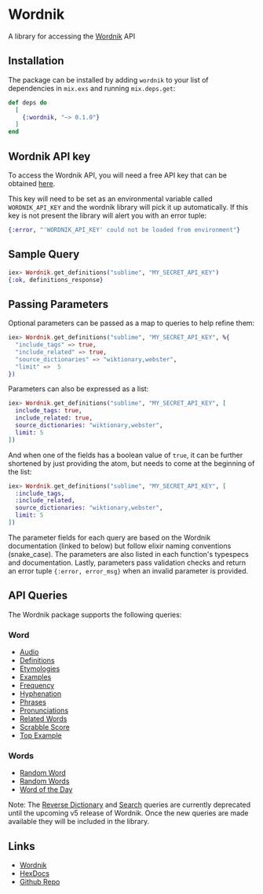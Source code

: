 # Wordnik

A library for accessing the [Wordnik](https://developer.wordnik.com/) API

## Installation

The package can be installed by adding `wordnik` to your list of dependencies in `mix.exs` and running `mix.deps.get`:

```elixir
def deps do
  [
    {:wordnik, "~> 0.1.0"}
  ]
end
```

## Wordnik API key

To access the Wordnik API, you will need a free API key that can be obtained [here](https://developer.wordnik.com/).

This key will need to be set as an environmental variable called `WORDNIK_API_KEY` and the wordnik library will pick it up automatically. If this key is not present the library will alert you with an error tuple:

```elixir
{:error, "'WORDNIK_API_KEY' could not be loaded from environment"}
```

## Sample Query

```elixir
iex> Wordnik.get_definitions("sublime", "MY_SECRET_API_KEY")
{:ok, definitions_response}
```

## Passing Parameters

Optional parameters can be passed as a map to queries to help refine them:

```elixir
iex> Wordnik.get_definitions("sublime", "MY_SECRET_API_KEY", %{
  "include_tags" => true,
  "include_related" => true,
  "source_dictionaries" => "wiktionary,webster",
  "limit" =>  5
})
```

Parameters can also be expressed as a list:

```elixir
iex> Wordnik.get_definitions("sublime", "MY_SECRET_API_KEY", [
  include_tags: true,
  include_related: true,
  source_dictionaries: "wiktionary,webster",
  limit: 5
])
```

And when one of the fields has a boolean value of `true`, it can be further shortened by just providing the atom, but needs to come at the beginning of the list:

```elixir
iex> Wordnik.get_definitions("sublime", "MY_SECRET_API_KEY", [
  :include_tags,
  :include_related,
  source_dictionaries: "wiktionary,webster",
  limit: 5
])
```

The parameter fields for each query are based on the Wordnik documentation (linked to below) but follow elixir naming conventions (snake_case). The parameters are also listed in each function's typespecs and documentation. Lastly, parameters pass validation checks and return an error tuple `{:error, error_msg}` when an invalid parameter is provided.

## API Queries

The Wordnik package supports the following queries:

### Word

- [Audio](https://developer.wordnik.com/docs#!/word/getAudio)
- [Definitions](https://developer.wordnik.com/docs#!/word/getDefinitions)
- [Etymologies](https://developer.wordnik.com/docs#!/word/getEtymologies)
- [Examples](https://developer.wordnik.com/docs#!/word/getExamples)
- [Frequency](https://developer.wordnik.com/docs#!/word/getWordFrequency)
- [Hyphenation](https://developer.wordnik.com/docs#!/word/getHyphenation)
- [Phrases](https://developer.wordnik.com/docs#!/word/getPhrases)
- [Pronunciations](https://developer.wordnik.com/docs#!/word/getTextPronunciations)
- [Related Words](https://developer.wordnik.com/docs#!/word/getRelatedWords)
- [Scrabble Score](https://developer.wordnik.com/docs#!/word/getScrabbleScore)
- [Top Example](https://developer.wordnik.com/docs#!/word/getTopExample)

### Words

- [Random Word](https://developer.wordnik.com/docs#!/words/getRandomWord)
- [Random Words](https://developer.wordnik.com/docs#!/words/getRandomWords)
- [Word of the Day](https://developer.wordnik.com/docs#!/words/getWordOfTheDay)

Note: The [Reverse Dictionary](https://developer.wordnik.com/docs#!/words/reverseDictionary) and [Search](https://developer.wordnik.com/docs#!/words/searchWords) queries are currently deprecated until the upcoming v5 release of Wordnik. Once the new queries are made available they will be included in the library.

## Links

- [Wordnik](https://developer.wordnik.com/)
- [HexDocs](https://hexdocs.pm/wordnik)
- [Github Repo](https://github.com/jt-rose/wordnik)

